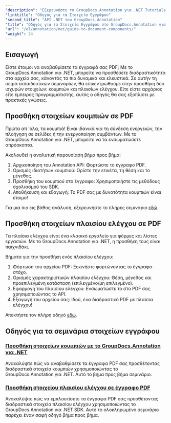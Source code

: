 ```yaml
---
"description": "Εξερευνήστε το GroupDocs.Annotation για .NET Tutorials! Μάθετε βήμα προς βήμα πώς να προσθέτετε διαδραστικά κουμπιά και πλαίσια ελέγχου σε έγγραφα PDF με ευκολία."
"linktitle": "Οδηγός για τα Στοιχεία Εγγράφου"
"second_title": "API .NET του GroupDocs.Annotation"
"title": "Οδηγός για τα Στοιχεία Εγγράφου στο GroupDocs.Annotation για .NET"
"url": "/el/annotation/net/guide-to-document-components/"
"weight": 24
---
```


## Εισαγωγή

Είστε έτοιμοι να αναβαθμίσετε τα έγγραφά σας PDF; Με το GroupDocs.Annotation για .NET, μπορείτε να προσθέσετε διαδραστικότητα στα αρχεία σας, κάνοντάς τα πιο δυναμικά και ελκυστικά. Σε αυτήν τη σειρά εκπαιδευτικών σεμιναρίων, θα επικεντρωθούμε στην προσθήκη δύο ισχυρών στοιχείων: κουμπιών και πλαισίων ελέγχου. Είτε είστε αρχάριος είτε έμπειρος προγραμματιστής, αυτός ο οδηγός θα σας εξοπλίσει με πρακτικές γνώσεις.  

## Προσθήκη στοιχείων κουμπιών σε PDF  

Πρώτα απ 'όλα, τα κουμπιά! Είναι ιδανικά για τη σύνδεση ενεργειών, την πλοήγηση σε σελίδες ή την ενεργοποίηση συμβάντων. Με το GroupDocs.Annotation για .NET, μπορείτε να τα ενσωματώσετε απρόσκοπτα.  

Ακολουθεί η αναλυτική παρουσίαση βήμα προς βήμα:  
1. Αρχικοποίηση του Annotation API: Φορτώστε το έγγραφο PDF.  
2. Ορισμός ιδιοτήτων κουμπιού: Ορίστε την ετικέτα, τη θέση και το μέγεθος.  
3. Προσθήκη του κουμπιού στο έγγραφο: Χρησιμοποιήστε τις μεθόδους σχολιασμού του SDK.  
4. Αποθήκευση και εξαγωγή: Το PDF σας με δυνατότητα κουμπιών είναι έτοιμο!  

Για μια πιο εις βάθος ανάλυση, εξερευνήστε το πλήρες σεμινάριο [εδώ](./adding-button-component/).  

## Προσθήκη στοιχείων πλαισίου ελέγχου σε PDF  

Τα πλαίσια ελέγχου είναι ένα κλασικό εργαλείο για φόρμες και λίστες εργασιών. Με το GroupDocs.Annotation για .NET, η προσθήκη τους είναι παιχνιδάκι.  

Βήματα για την προσθήκη ενός πλαισίου ελέγχου:  
1. Φόρτωση του αρχείου PDF: Ξεκινήστε φορτώνοντας το έγγραφο-στόχο.  
2. Ορισμός χαρακτηριστικών πλαισίου ελέγχου: Θέση, μέγεθος και προεπιλεγμένη κατάσταση (επιλεγμένο/μη επιλεγμένο).  
3. Εφαρμογή του πλαισίου ελέγχου: Ενσωματώστε το στο PDF σας χρησιμοποιώντας το API.  
4. Εξαγωγή του αρχείου σας: Ιδού, ένα διαδραστικό PDF με πλαίσια ελέγχου!  

Αποκτήστε τον πλήρη οδηγό [εδώ](./adding-checkbox-component/).  

## Οδηγός για τα σεμινάρια στοιχείων εγγράφου
### [Προσθήκη στοιχείων κουμπιών με το GroupDocs.Annotation για .NET](./adding-button-component/)
Ανακαλύψτε πώς να αναβαθμίσετε τα έγγραφα PDF σας προσθέτοντας διαδραστικά στοιχεία κουμπιών χρησιμοποιώντας το GroupDocs.Annotation για .NET. Αυτό το βήμα προς βήμα σεμινάριο.
### [Προσθήκη στοιχείου πλαισίου ελέγχου σε έγγραφο PDF](./adding-checkbox-component/)
Ανακαλύψτε πώς να εμπλουτίσετε τα έγγραφα PDF σας προσθέτοντας διαδραστικά στοιχεία πλαισίου ελέγχου χρησιμοποιώντας το GroupDocs.Annotation για .NET SDK. Αυτό το ολοκληρωμένο σεμινάριο παρέχει έναν σαφή οδηγό βήμα προς βήμα.